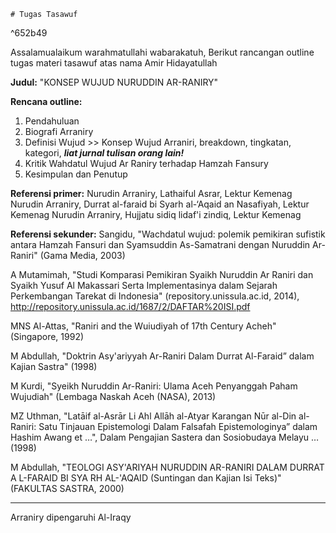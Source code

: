 	# Tugas Tasawuf

^652b49

Assalamualaikum warahmatullahi wabarakatuh,
Berikut rancangan outline tugas materi tasawuf atas nama Amir Hidayatullah

**Judul:**
"KONSEP WUJUD NURUDDIN AR-RANIRY"

**Rencana outline:**
1. Pendahuluan
2. Biografi Arraniry
3. Definisi Wujud >> Konsep Wujud Arraniri, breakdown, tingkatan, kategori, ***liat jurnal tulisan orang lain!***
4. Kritik Wahdatul Wujud Ar Raniry terhadap Hamzah Fansury
5. Kesimpulan dan Penutup

**Referensi primer:**
Nurudin Arraniry, Lathaiful Asrar, Lektur Kemenag
Nurudin Arraniry, Durrat al-faraid bi Syarh al-‘Aqaid an Nasafiyah, Lektur Kemenag
Nurudin Arraniry, Hujjatu sidiq lidaf'i zindiq, Lektur Kemenag

**Referensi sekunder:**
Sangidu, "Wachdatul wujud: polemik pemikiran sufistik antara Hamzah Fansuri dan Syamsuddin As-Samatrani dengan Nuruddin Ar-Raniri" (Gama Media, 2003)

A Mutamimah, "Studi Komparasi Pemikiran Syaikh Nuruddin Ar Raniri dan Syaikh Yusuf Al Makassari Serta Implementasinya dalam Sejarah Perkembangan Tarekat di Indonesia" (repository.unissula.ac.id, 2014), <http://repository.unissula.ac.id/1687/2/DAFTAR%20ISI.pdf>

MNS Al-Attas, "Raniri and the Wuiudiyah of 17th Century Acheh" (Singapore, 1992)

M Abdullah, "Doktrin Asy'ariyyah Ar-Raniri Dalam Durrat Al-Faraid” dalam Kajian Sastra" (1998)

M Kurdi, "Syeikh Nuruddin Ar-Raniri: Ulama Aceh Penyanggah Paham Wujudiah" (Lembaga Naskah Aceh (NASA), 2013)

MZ Uthman, "Latāif al-Asrār Li Ahl Allāh al-Atyar Karangan Nūr al-Din al-Raniri: Satu Tinjauan Epistemologi Dalam Falsafah Epistemologinya” dalam Hashim Awang et …", Dalam Pengajian Sastera dan Sosiobudaya Melayu … (1998)

M Abdullah, "TEOLOGI ASY'ARIYAH NURUDDIN AR-RANIRI DALAM DURRAT A L-FARAID BI SYA RH AL-'AQAID (Suntingan dan Kajian Isi Teks)" (FAKULTAS SASTRA, 2000)

---

Arraniry dipengaruhi Al-Iraqy


